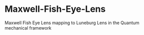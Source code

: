 # Maxwell-Fish-Eye-Lens
Maxwell Fish Eye Lens mapping to Luneburg Lens in the Quantum mechanical framework
